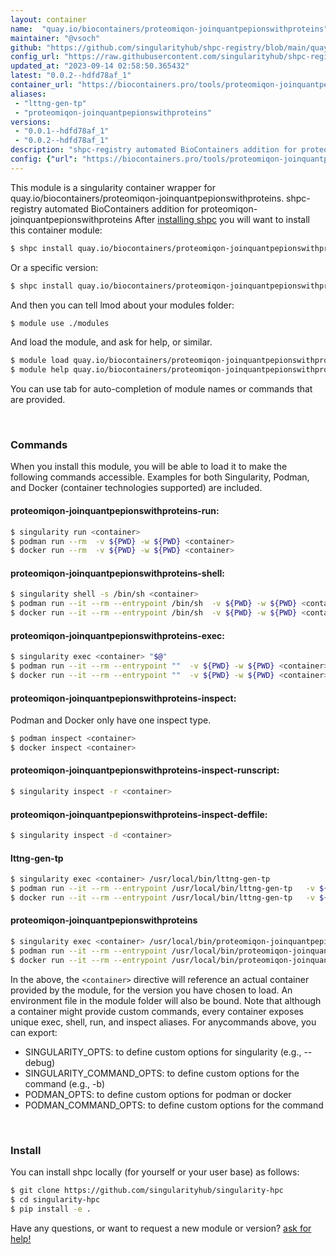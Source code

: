 ```yaml
---
layout: container
name:  "quay.io/biocontainers/proteomiqon-joinquantpepionswithproteins"
maintainer: "@vsoch"
github: "https://github.com/singularityhub/shpc-registry/blob/main/quay.io/biocontainers/proteomiqon-joinquantpepionswithproteins/container.yaml"
config_url: "https://raw.githubusercontent.com/singularityhub/shpc-registry/main/quay.io/biocontainers/proteomiqon-joinquantpepionswithproteins/container.yaml"
updated_at: "2023-09-14 02:58:50.365432"
latest: "0.0.2--hdfd78af_1"
container_url: "https://biocontainers.pro/tools/proteomiqon-joinquantpepionswithproteins"
aliases:
 - "lttng-gen-tp"
 - "proteomiqon-joinquantpepionswithproteins"
versions:
 - "0.0.1--hdfd78af_1"
 - "0.0.2--hdfd78af_1"
description: "shpc-registry automated BioContainers addition for proteomiqon-joinquantpepionswithproteins"
config: {"url": "https://biocontainers.pro/tools/proteomiqon-joinquantpepionswithproteins", "maintainer": "@vsoch", "description": "shpc-registry automated BioContainers addition for proteomiqon-joinquantpepionswithproteins", "latest": {"0.0.2--hdfd78af_1": "sha256:ca57e95b0d02065521215cfb307c596430dfb8438996916247292cfbcf5ee2f9"}, "tags": {"0.0.1--hdfd78af_1": "sha256:ab87dbd5b9e39b2f378c6ae456b39a9e293c8fdfb1d47b26cc2d35aa6003f1d2", "0.0.2--hdfd78af_1": "sha256:ca57e95b0d02065521215cfb307c596430dfb8438996916247292cfbcf5ee2f9"}, "docker": "quay.io/biocontainers/proteomiqon-joinquantpepionswithproteins", "aliases": {"lttng-gen-tp": "/usr/local/bin/lttng-gen-tp", "proteomiqon-joinquantpepionswithproteins": "/usr/local/bin/proteomiqon-joinquantpepionswithproteins"}}
---
```


This module is a singularity container wrapper for quay.io/biocontainers/proteomiqon-joinquantpepionswithproteins.
shpc-registry automated BioContainers addition for proteomiqon-joinquantpepionswithproteins
After [installing shpc](#install) you will want to install this container module:


```bash
$ shpc install quay.io/biocontainers/proteomiqon-joinquantpepionswithproteins
```

Or a specific version:

```bash
$ shpc install quay.io/biocontainers/proteomiqon-joinquantpepionswithproteins:0.0.2--hdfd78af_1
```

And then you can tell lmod about your modules folder:

```bash
$ module use ./modules
```

And load the module, and ask for help, or similar.

```bash
$ module load quay.io/biocontainers/proteomiqon-joinquantpepionswithproteins/0.0.2--hdfd78af_1
$ module help quay.io/biocontainers/proteomiqon-joinquantpepionswithproteins/0.0.2--hdfd78af_1
```

You can use tab for auto-completion of module names or commands that are provided.

<br>

### Commands

When you install this module, you will be able to load it to make the following commands accessible.
Examples for both Singularity, Podman, and Docker (container technologies supported) are included.

#### proteomiqon-joinquantpepionswithproteins-run:

```bash
$ singularity run <container>
$ podman run --rm  -v ${PWD} -w ${PWD} <container>
$ docker run --rm  -v ${PWD} -w ${PWD} <container>
```

#### proteomiqon-joinquantpepionswithproteins-shell:

```bash
$ singularity shell -s /bin/sh <container>
$ podman run --it --rm --entrypoint /bin/sh  -v ${PWD} -w ${PWD} <container>
$ docker run --it --rm --entrypoint /bin/sh  -v ${PWD} -w ${PWD} <container>
```

#### proteomiqon-joinquantpepionswithproteins-exec:

```bash
$ singularity exec <container> "$@"
$ podman run --it --rm --entrypoint ""  -v ${PWD} -w ${PWD} <container> "$@"
$ docker run --it --rm --entrypoint ""  -v ${PWD} -w ${PWD} <container> "$@"
```

#### proteomiqon-joinquantpepionswithproteins-inspect:

Podman and Docker only have one inspect type.

```bash
$ podman inspect <container>
$ docker inspect <container>
```

#### proteomiqon-joinquantpepionswithproteins-inspect-runscript:

```bash
$ singularity inspect -r <container>
```

#### proteomiqon-joinquantpepionswithproteins-inspect-deffile:

```bash
$ singularity inspect -d <container>
```


#### lttng-gen-tp

```bash
$ singularity exec <container> /usr/local/bin/lttng-gen-tp
$ podman run --it --rm --entrypoint /usr/local/bin/lttng-gen-tp   -v ${PWD} -w ${PWD} <container> -c " $@"
$ docker run --it --rm --entrypoint /usr/local/bin/lttng-gen-tp   -v ${PWD} -w ${PWD} <container> -c " $@"
```


#### proteomiqon-joinquantpepionswithproteins

```bash
$ singularity exec <container> /usr/local/bin/proteomiqon-joinquantpepionswithproteins
$ podman run --it --rm --entrypoint /usr/local/bin/proteomiqon-joinquantpepionswithproteins   -v ${PWD} -w ${PWD} <container> -c " $@"
$ docker run --it --rm --entrypoint /usr/local/bin/proteomiqon-joinquantpepionswithproteins   -v ${PWD} -w ${PWD} <container> -c " $@"
```



In the above, the `<container>` directive will reference an actual container provided
by the module, for the version you have chosen to load. An environment file in the
module folder will also be bound. Note that although a container
might provide custom commands, every container exposes unique exec, shell, run, and
inspect aliases. For anycommands above, you can export:

 - SINGULARITY_OPTS: to define custom options for singularity (e.g., --debug)
 - SINGULARITY_COMMAND_OPTS: to define custom options for the command (e.g., -b)
 - PODMAN_OPTS: to define custom options for podman or docker
 - PODMAN_COMMAND_OPTS: to define custom options for the command

<br>

### Install

You can install shpc locally (for yourself or your user base) as follows:

```bash
$ git clone https://github.com/singularityhub/singularity-hpc
$ cd singularity-hpc
$ pip install -e .
```

Have any questions, or want to request a new module or version? [ask for help!](https://github.com/singularityhub/singularity-hpc/issues)
